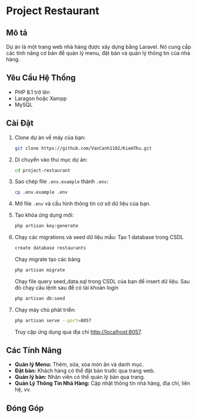 # Project Restaurant

## Mô tả

Dự án là một trang web nhà hàng được xây dựng bằng Laravel. Nó cung cấp các tính năng cơ bản để quản lý menu, đặt bàn và quản lý thông tin của nhà hàng.

## Yêu Cầu Hệ Thống

-   PHP 8.1 trở lên
-   Laragon hoặc Xampp
-   MySQL

## Cài Đặt

1. Clone dự án về máy của bạn:

    ```bash
    git clone https://github.com/VanCanh1102/KiemThu.git
    ```

2. Di chuyển vào thư mục dự án:

    ```bash
    cd project-restaurant
    ```

3. Sao chép file `.env.example` thành `.env`:

    ```bash
    cp .env.example .env
    ```

4. Mở file `.env` và cấu hình thông tin cơ sở dữ liệu của bạn.

5. Tạo khóa ứng dụng mới:

    ```bash
    php artisan key:generate
    ```

6. Chạy các migrations và seed dữ liệu mẫu:
   Tạo 1 database trong CSDL

    ```bash
    create database restaurants
    ```

    Chạy migrate tạo các bảng

    ```bash
    php artisan migrate
    ```

    Chạy file query seed_data.sql trong CSDL của bạn để insert dữ liệu. Sau đó chạy câu lệnh sau để có tài khoản login

    ```bash
    php artisan db:seed
    ```

7. Chạy máy chủ phát triển:

    ```bash
    php artisan serve --port=8057
    ```

    Truy cập ứng dụng qua địa chỉ [http://localhost:8057](http://localhost:8057).

## Các Tính Năng

-   **Quản lý Menu:** Thêm, sửa, xóa món ăn và danh mục.
-   **Đặt bàn:** Khách hàng có thể đặt bàn trước qua trang web.
-   **Quản lý bàn:** Nhân viên có thể quản lý bàn qua trang.
-   **Quản Lý Thông Tin Nhà Hàng:** Cập nhật thông tin nhà hàng, địa chỉ, liên hệ, vv.

## Đóng Góp
